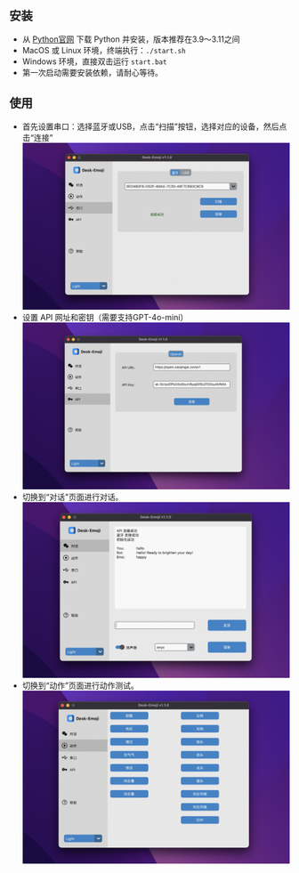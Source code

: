 ## 安装

* 从 [Python官网](https://www.python.org/) 下载 Python 并安装，版本推荐在3.9～3.11之间
* MacOS 或 Linux 环境，终端执行：`./start.sh`
* Windows 环境，直接双击运行 `start.bat`
* 第一次启动需要安装依赖，请耐心等待。

## 使用

* 首先设置串口：选择蓝牙或USB，点击“扫描”按钮，选择对应的设备，然后点击“连接”
  ![1731337605099](../image/software_manual/1731337605099.png)
* 设置 API 网址和密钥（需要支持GPT-4o-mini）
  ![1731337596886](../image/software_manual/1731337596886.png)
* 切换到“对话"页面进行对话。
  ![1731337588248](../image/software_manual/1731337588248.png)
* 切换到“动作”页面进行动作测试。
  ![1732460764803](../image/software_manual/1732460764803.png)
